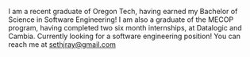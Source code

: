 I am a recent graduate of Oregon Tech, having earned my Bachelor of Science in Software Engineering! 
I am also a graduate of the MECOP program, having completed two six month internships, at Datalogic and Cambia.
Currently looking for a software engineering position!
You can reach me at sethjray@gmail.com
